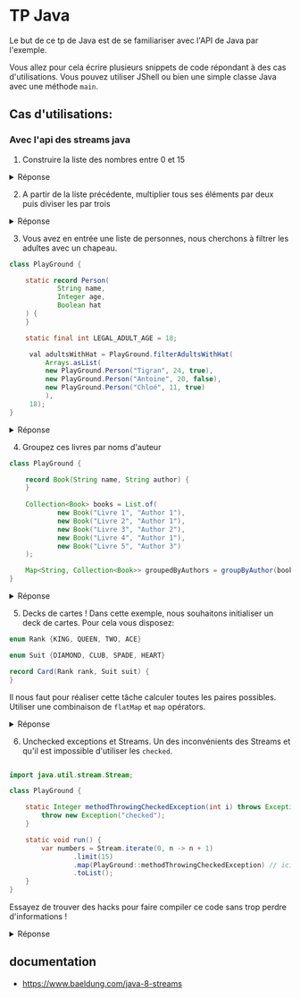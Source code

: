 # TP Java

Le but de ce tp de Java est de se familiariser avec l'API de Java par l'exemple.

Vous allez pour cela écrire plusieurs snippets de code répondant à des cas d'utilisations. Vous pouvez utiliser JShell
ou bien une simple classe Java avec une méthode `main`.

## Cas d'utilisations:

### Avec l'api des streams java

1. Construire la liste des nombres entre 0 et 15

<details> 

<summary> Réponse </summary>

```java

class PlayGround {

    static List<Integer> withListApi() {
        return Arrays.asList(0, 1, 2, 3, 4, 5, 6, 7, 8, 9, 10, 11, 12, 13, 14, 15);
    }

    static List<Integer> withAdvanceStreamApi() {
        return Stream.iterate(0, n -> n + 1)
                .limit(16)
                .toList();
    }
}

```

</details> 

2. A partir de la liste précédente, multiplier tous ses éléments par deux puis diviser les par trois

<details> 
<summary> Réponse </summary>

```java

class PlayGround {

    static List<Integer> withTwoSteps() {
        return Stream.iterate(0, n -> n + 1)
                .limit(16)
                .map(n -> n * 2)
                .map(n -> n / 3)
                .toList();
    }

    // Little trick here, it does not change performance wise, since streams are lazy

    static List<Integer> withOneStep() {
        return Stream.iterate(0, n -> n + 1)
                .limit(16)
                .map(PlayGround::computation)
                .toList();
    }


    static Integer computation(Integer n) {
        return n * 2 / 3;
    }
}

```

</details> 

3. Vous avez en entrée une liste de personnes, nous cherchons à filtrer les adultes avec un chapeau.

```java
class PlayGround {

    static record Person(
            String name,
            Integer age,
            Boolean hat
    ) {
    }

    static final int LEGAL_ADULT_AGE = 18;

     val adultsWithHat = PlayGround.filterAdultsWithHat(
         Arrays.asList(
         new PlayGround.Person("Tigran", 24, true),
         new PlayGround.Person("Antoine", 20, false),
         new PlayGround.Person("Chloé", 11, true)
         ),
     18);
}
```
<details> 
<summary> Réponse </summary>

```java

class PlayGround {

    record Person( String name, Integer age, Boolean hat ) {
    }

    static final int LEGAL_ADULT_AGE = 18;

    static Collection<String> filterAdultsWithHat(Collection<Person> persons, int legalAdultAge) {
        return persons
                .stream()
                .filter(person -> person.age >= legalAdultAge)
                .filter(person -> person.hat)
                .map(Person::name)
                .toList();

    }


}

```

</details> 

4. Groupez ces livres par noms d'auteur
```java
class PlayGround {

    record Book(String name, String author) {
    }
    
    Collection<Book> books = List.of(
            new Book("Livre 1", "Author 1"),
            new Book("Livre 2", "Author 1"),
            new Book("Livre 3", "Author 2"),
            new Book("Livre 4", "Author 1"),
            new Book("Livre 5", "Author 3")
    );

    Map<String, Collection<Book>> groupedByAuthors = groupByAuthor(books);
}
```

<details> 
<summary> Réponse </summary>

```java

class PlayGround {

    static groupByAuthor(Collection<Book> books) {
        return books.stream()
                .collect(Collectors.groupingBy(Book::author));
    }

}

```

</details> 

5. Decks de cartes ! Dans cette exemple, nous souhaitons initialiser un deck de cartes. Pour cela vous disposez:

```java
enum Rank {KING, QUEEN, TWO, ACE}

enum Suit {DIAMOND, CLUB, SPADE, HEART}

record Card(Rank rank, Suit suit) {
}
```

Il nous faut pour réaliser cette tâche calculer toutes les paires possibles. Utiliser une combinaison de `flatMap`
et `map` opérators.

<details> 


<summary> Réponse </summary>

### Réponse

```java

import java.util.Collection;
import java.util.stream.Stream;

class PlayGround {

    enum Rank {KING, QUEEN, TWO, ACE}

    enum Suit {DIAMOND, CLUB, SPADE, HEART}

    record Card(Rank rank, Suit suit) {
    }

    static Collection<Card> newDeck() {
        return Stream.of(Suit.values())
                .flatMap(suit -> Stream.of(Rank.values())
                        .map(rank -> new Card(rank, suit))
                )
                .toList();
    }
}

```

</details> 

6. Unchecked exceptions et Streams. Un des inconvénients des Streams et qu'il est impossible d'utiliser les `checked`.

```java

import java.util.stream.Stream;

class PlayGround {

    static Integer methodThrowingCheckedException(int i) throws Exception {
        throw new Exception("checked");
    }

    static void run() {
        var numbers = Stream.iterate(0, n -> n + 1)
                .limit(15)
                .map(PlayGround::methodThrowingCheckedException) // ici le code ne compile pas
                .toList();
    }
}

```

Essayez de trouver des hacks pour faire compiler ce code sans trop perdre d'informations !

<details> 


<summary> Réponse </summary>

### Réponse

```java

import java.util.Collection;
import java.util.Optional;
import java.util.stream.Stream;

class PlayGround {

    static Integer methodThrowingCheckedException(int i) throws Exception {
        throw new Exception("checked");
    }

    static void run() {
        // Solution 1
        var numbers = Stream.iterate(0, n -> n + 1)
                .limit(15)
                .map(i -> {
                    try {
                        return PlayGround.methodThrowingCheckedException(i);
                    } catch (Exception e) {
                        // handle here, but the issue is, what to return :/ 
                        // we could transform into a Runtime but meeh
                    }
                })
                .toList();

        // Solution 2 
        var numbers = Stream.iterate(0, n -> n + 1)
                .limit(15)
                .map(i -> {
                    try {
                        return Optional.of(PlayGround.methodThrowingCheckedException(i));
                    } catch (Exception e) {
                        return Optional.empty(); // Not bad, but we loose some information, logging could be enough tho
                    }
                })
                .filter(Optional::isPresent)
                .toList();


        // Solution 3 using FP
        var numbers = Stream.iterate(0, n -> n + 1)
                .limit(15)
                .map(PlayGround::methodWrapped) // Here it compiles ! And we do not loose information, FP is wonderful :-)
                .toList();


    }

    // For the example to be a Monad, we would need to add function like `flatMap`, `map`, `filter` 
    // and verify the three lows, but well you got what we want to do :p
    interface Either<L, R> extends Iterable<R> {

        static <L, R> Either<L, R> right(R right) {
            return new Right<>(right);
        }

        static <L, R> Either<L, R> left(L left) {
            return new Left<>(left);
        }

        boolean isLeft();

        L getLeft();

        boolean isRight();

        R getRight();

        final class Right<L, R> implements Either<L, R> {
            private final R value;

            private Right(R right) {
                this.value = right;
            }
            // complete implementation
        }

        final class Left<L, R> implements Either<L, R> {
            private final L value;

            private Left(L left) {
                this.value = left;
            }
            // complete implementation
        }

    }


}

```

Un peu plus de lecture pour une solution plus javaesque : https://stackoverflow.com/a/27644392
</details> 

## documentation

- https://www.baeldung.com/java-8-streams
